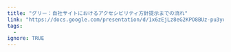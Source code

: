 ```yaml
---
title: "グリー：自社サイトにおけるアクセシビリティ方針提示までの流れ"
link: "https://docs.google.com/presentation/d/1x6zEjLz8eG2KPO8BUz-pu3yost0y6i6N2Oxa0v6p7cE/edit?usp=sharing"
tags:
  -
ignore: TRUE
---
```

